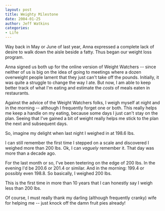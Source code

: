 ```yaml
---
layout: post
title: Weighty Milestone
date: 2004-01-25
author: Jeff Watkins
categories:
- Life
---
```


<p>Way back in May or June of last year, Anna expressed a complete lack
of desire to walk down the aisle beside a fatty. Thus began our weight
loss program.</p>
<p>Anna signed us both up for the online version of Weight Watchers
-- since neither of us is big on the idea of going to meetings
where a dozen overweight people lament that they just can't take off
the pounds. Initially, it was quite a struggle to change the way I ate.
But now, I am able to keep better track of what I'm eating and estimate
the <i>costs</i> of meals eaten in restaurants.</p>
<p>Against the advice of the Weight Watchers folks, I weigh myself at
night and in the morning -- although I frequently forget one or
both. This really helps me keep a handle on my eating, because some
days I just can't stay on the plan. Seeing that I've gained a bit of
weight really helps me stick to the plan the next and subsequent
days.</p>
<p>So, imagine my delight when last night I weighed in at 198.6 lbs.</p>
<p>I can still remember the first time I stepped on a scale and
discovered I weighed more than 200 lbs. Ok, I can <i>vaguely</i>
remember it. That day was more than a decade ago.</p>
<p>For the last month or so, I've been teetering on the edge of 200
lbs. In the evening I'd be 200.6 or 201.4 or similar. And in the
morning: 199.4 or possibly even 198.8. So basically, I weighed 200
lbs.</p>
<p>This is the first time in more than 10 years that I can honestly say
I weigh less than 200 lbs.</p>
<p>Of course, I must really thank my darling (although frequently
cranky) wife for helping me -- just knock off the damn fruit pies
already!</p>